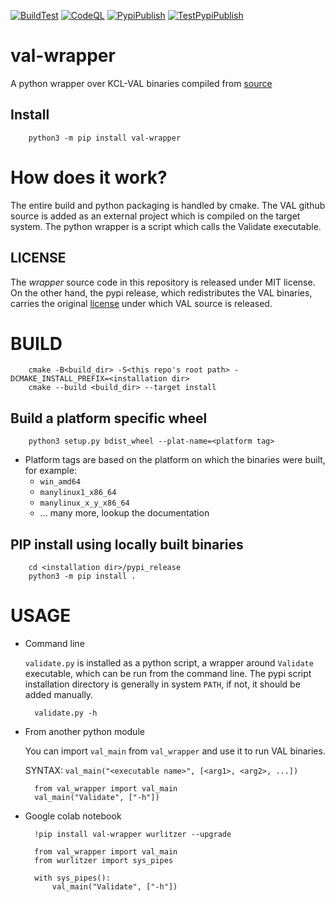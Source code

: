 [![BuildTest](https://github.com/LAPKT-dev/val-wrapper/actions/workflows/build_test.yml/badge.svg)](https://github.com/LAPKT-dev/val-wrapper/actions/workflows/build_test.yml)
[![CodeQL](https://github.com/LAPKT-dev/val-wrapper/actions/workflows/codeql-analysis.yml/badge.svg)](https://github.com/LAPKT-dev/val-wrapper/actions/workflows/codeql-analysis.yml)
[![PypiPublish](https://github.com/LAPKT-dev/val-wrapper/actions/workflows/pypi_publish.yml/badge.svg)](https://github.com/LAPKT-dev/val-wrapper/actions/workflows/pypi_publish.yml)
[![TestPypiPublish](https://github.com/LAPKT-dev/val-wrapper/actions/workflows/testpypi_publish.yml/badge.svg)](https://github.com/LAPKT-dev/val-wrapper/actions/workflows/testpypi_publish.yml)

# val-wrapper
A python wrapper over KCL-VAL binaries compiled from [source](https://github.com/KCL-Planning/VAL)

Install
-------

        python3 -m pip install val-wrapper

How does it work?
=================

The entire build and python packaging is handled by cmake. The VAL github source is added as an external project which is compiled on the target system. The python wrapper is a script which calls the Validate executable.

LICENSE
-------
The *wrapper* source code in this repository is released under MIT license. On the other hand, the pypi release, which redistributes the VAL binaries, carries the original [license](https://github.com/KCL-Planning/VAL/blob/3c7a1f330bdab0ba28a4762bb45c3f06c27fb6d4/LICENSE) under which VAL source is released.

# BUILD

        cmake -B<build_dir> -S<this repo's root path> -DCMAKE_INSTALL_PREFIX=<installation dir>
        cmake --build <build_dir> --target install

## Build a platform specific wheel
        python3 setup.py bdist_wheel --plat-name=<platform tag>

  - Platform tags are based on the platform on which the binaries were built, for example:
    - `win_amd64`
    - `manylinux1_x86_64`
    - `manylinux_x_y_x86_64`
    - ... many more, lookup the documentation

## PIP install using locally built binaries

        cd <installation dir>/pypi_release
        python3 -m pip install .


# USAGE

- Command line 

    `validate.py` is installed as a python script, a wrapper around `Validate` executable, which can be run from the command line. The pypi script installation directory is generally in system `PATH`, if not, it should be added manually.

        validate.py -h

- From another python module

    You can import `val_main` from `val_wrapper` and use it to run VAL binaries. 
    
    SYNTAX: `val_main("<executable name>", [<arg1>, <arg2>, ...])`

        from val_wrapper import val_main
        val_main("Validate", ["-h"])

- Google colab notebook

        !pip install val-wrapper wurlitzer --upgrade

        from val_wrapper import val_main
        from wurlitzer import sys_pipes

        with sys_pipes():
            val_main("Validate", ["-h"])
